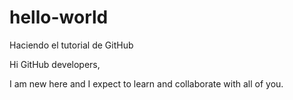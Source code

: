 # hello-world
Haciendo el tutorial de GitHub

Hi GitHub developers,

I am new here and I expect to learn and collaborate with all of you.

